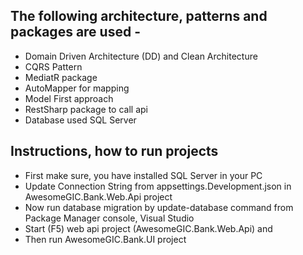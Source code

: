 ## The following architecture, patterns and packages are used -
- Domain Driven Architecture (DD) and Clean Architecture
- CQRS Pattern
- MediatR package
- AutoMapper for mapping
- Model First approach
- RestSharp package to call api
- Database used SQL Server

## Instructions, how to run projects
- First make sure, you have installed SQL Server in your PC
- Update Connection String from appsettings.Development.json in AwesomeGIC.Bank.Web.Api project
- Now run database migration by update-database command from Package Manager console, Visual Studio
- Start (F5) web api project (AwesomeGIC.Bank.Web.Api) and
- Then run AwesomeGIC.Bank.UI project
